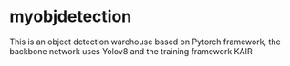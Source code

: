 # myobjdetection
This is an object detection warehouse based on Pytorch framework, the backbone network uses Yolov8 and the training framework KAIR
